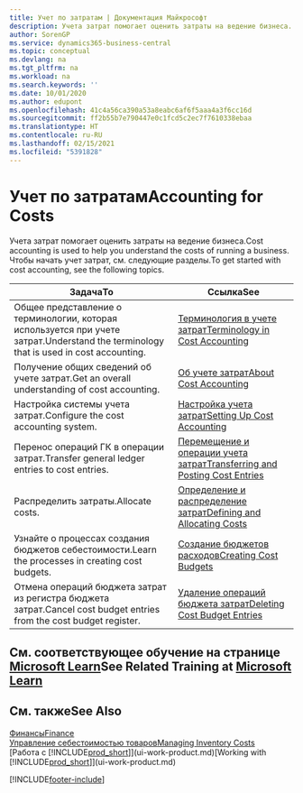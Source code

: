 ```yaml
---
title: Учет по затратам | Документация Майкрософт
description: Учета затрат помогает оценить затраты на ведение бизнеса. Чтобы начать учет затрат, см. следующие разделы.
author: SorenGP
ms.service: dynamics365-business-central
ms.topic: conceptual
ms.devlang: na
ms.tgt_pltfrm: na
ms.workload: na
ms.search.keywords: ''
ms.date: 10/01/2020
ms.author: edupont
ms.openlocfilehash: 41c4a56ca390a53a8eabc6af6f5aaa4a3f6cc16d
ms.sourcegitcommit: ff2b55b7e790447e0c1fcd5c2ec7f7610338ebaa
ms.translationtype: HT
ms.contentlocale: ru-RU
ms.lasthandoff: 02/15/2021
ms.locfileid: "5391828"
---
```

# <a name="accounting-for-costs"></a><span data-ttu-id="2eadb-104">Учет по затратам</span><span class="sxs-lookup"><span data-stu-id="2eadb-104">Accounting for Costs</span></span>
<span data-ttu-id="2eadb-105">Учета затрат помогает оценить затраты на ведение бизнеса.</span><span class="sxs-lookup"><span data-stu-id="2eadb-105">Cost accounting is used to help you understand the costs of running a business.</span></span> <span data-ttu-id="2eadb-106">Чтобы начать учет затрат, см. следующие разделы.</span><span class="sxs-lookup"><span data-stu-id="2eadb-106">To get started with cost accounting, see the following topics.</span></span>  

|<span data-ttu-id="2eadb-107">Задача</span><span class="sxs-lookup"><span data-stu-id="2eadb-107">To</span></span>|<span data-ttu-id="2eadb-108">Ссылка</span><span class="sxs-lookup"><span data-stu-id="2eadb-108">See</span></span>|  
|--------|---------|  
|<span data-ttu-id="2eadb-109">Общее представление о терминологии, которая используется при учете затрат.</span><span class="sxs-lookup"><span data-stu-id="2eadb-109">Understand the terminology that is used in cost accounting.</span></span>|[<span data-ttu-id="2eadb-110">Терминология в учете затрат</span><span class="sxs-lookup"><span data-stu-id="2eadb-110">Terminology in Cost Accounting</span></span>](finance-terminology-in-cost-accounting.md)|  
|<span data-ttu-id="2eadb-111">Получение общих сведений об учете затрат.</span><span class="sxs-lookup"><span data-stu-id="2eadb-111">Get an overall understanding of cost accounting.</span></span>|[<span data-ttu-id="2eadb-112">Об учете затрат</span><span class="sxs-lookup"><span data-stu-id="2eadb-112">About Cost Accounting</span></span>](finance-about-cost-accounting.md)|  
|<span data-ttu-id="2eadb-113">Настройка системы учета затрат.</span><span class="sxs-lookup"><span data-stu-id="2eadb-113">Configure the cost accounting system.</span></span>|[<span data-ttu-id="2eadb-114">Настройка учета затрат</span><span class="sxs-lookup"><span data-stu-id="2eadb-114">Setting Up Cost Accounting</span></span>](finance-set-up-cost-accounting.md)|  
|<span data-ttu-id="2eadb-115">Перенос операций ГК в операции затрат.</span><span class="sxs-lookup"><span data-stu-id="2eadb-115">Transfer general ledger entries to cost entries.</span></span>|[<span data-ttu-id="2eadb-116">Перемещение и операции учета затрат</span><span class="sxs-lookup"><span data-stu-id="2eadb-116">Transferring and Posting Cost Entries</span></span>](finance-transfer-and-post-cost-entries.md)|  
|<span data-ttu-id="2eadb-117">Распределить затраты.</span><span class="sxs-lookup"><span data-stu-id="2eadb-117">Allocate costs.</span></span>|[<span data-ttu-id="2eadb-118">Определение и распределение затрат</span><span class="sxs-lookup"><span data-stu-id="2eadb-118">Defining and Allocating Costs</span></span>](finance-define-and-allocate-costs.md)|  
|<span data-ttu-id="2eadb-119">Узнайте о процессах создания бюджетов себестоимости.</span><span class="sxs-lookup"><span data-stu-id="2eadb-119">Learn the processes in creating cost budgets.</span></span>|[<span data-ttu-id="2eadb-120">Создание бюджетов расходов</span><span class="sxs-lookup"><span data-stu-id="2eadb-120">Creating Cost Budgets</span></span>](finance-create-cost-budgets.md)|
|<span data-ttu-id="2eadb-121">Отмена операций бюджета затрат из регистра бюджета затрат.</span><span class="sxs-lookup"><span data-stu-id="2eadb-121">Cancel cost budget entries from the cost budget register.</span></span>|[<span data-ttu-id="2eadb-122">Удаление операций бюджета затрат</span><span class="sxs-lookup"><span data-stu-id="2eadb-122">Deleting Cost Budget Entries</span></span>](finance-how-to-delete-cost-budget-entries.md)|

## <a name="see-related-training-at-microsoft-learn"></a><span data-ttu-id="2eadb-123">См. соответствующее обучение на странице [Microsoft Learn](/learn/paths/use-cost-accounting-dynamics-365-business-central/)</span><span class="sxs-lookup"><span data-stu-id="2eadb-123">See Related Training at [Microsoft Learn](/learn/paths/use-cost-accounting-dynamics-365-business-central/)</span></span>

## <a name="see-also"></a><span data-ttu-id="2eadb-124">См. также</span><span class="sxs-lookup"><span data-stu-id="2eadb-124">See Also</span></span>  
[<span data-ttu-id="2eadb-125">Финансы</span><span class="sxs-lookup"><span data-stu-id="2eadb-125">Finance</span></span>](finance.md)  
[<span data-ttu-id="2eadb-126">Управление себестоимостью товаров</span><span class="sxs-lookup"><span data-stu-id="2eadb-126">Managing Inventory Costs</span></span>](finance-manage-inventory-costs.md)  
<span data-ttu-id="2eadb-127">[Работа с [!INCLUDE[prod_short](includes/prod_short.md)]](ui-work-product.md)</span><span class="sxs-lookup"><span data-stu-id="2eadb-127">[Working with [!INCLUDE[prod_short](includes/prod_short.md)]](ui-work-product.md)</span></span>


[!INCLUDE[footer-include](includes/footer-banner.md)]